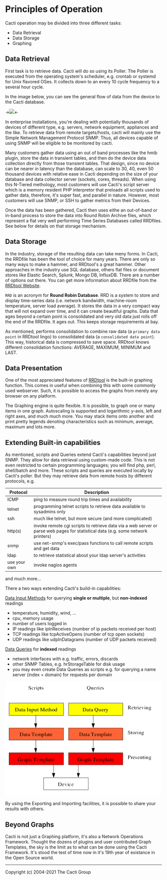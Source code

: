 # Principles of Operation

Cacti operation may be divided into three different tasks:

- Data Retrieval
- Data Storage
- Graphing

## Data Retrieval

First task is to retrieve data. Cacti will do so using its Poller. The Poller
is executed from the operating system's scheduler, e.g. crontab or
systemd for Unix flavored OSes.  It collects down to an every
10 cycle frequency to a several hour cycle.

In the image below, you can see the general flow of data from
the device to the Cacti database.

-><img src="images/principles_of_operation.png" width="200"/><-

In enterprise installations, you're dealing with potentially
thousands of devices of different type, e.g. servers, network
equipment, appliances and the like. To retrieve data from remote
targets/hosts, cacti will mainly use the Simple Network
Management Protocol SNMP. Thus, all devices capable of using SNMP will be
eligible to be monitored by cacti.

Many customers gather data using an out of band processes like the hmib
plugin, store the data in transient tables, and then do the device
data collection directly from those transient tables.  That design,
since no device can be nearer in latency than the database, can
scale to 30, 40, even 50 thousand devices with relative ease in
Cacti depending on the size of your database and data collector
server (sockets, cores, threads).  When using this N-Tiered
methology, most customers will use Cacti's script server which
is a memory resident PHP interpretor that preloads all scripts
used to gather data, therefore, it's super fast, and parallel
in nature.  However, most customers will use SNMP, or SSH to
gather metrics from their Devices.

Once the data has been gathered, Cacti then uses eithe an 
out-of-band or in-band process to store the data into Round
Robin Archive files, which represent a flat very well performing
Time Series Databases called RRDfiles.  See below for details
on that storage mechanism.

## Data Storage

In the industry, storage of the resulting data can take meny forms.
In Cacti, the RRDfile has been the tool of choice for many years.
There are only so many ways to make a hammer, and RRDtool's a great
hammer.  Other approaches in the industry use SQL database,
others flat files or document stores like Elastic Search, Splunk,
Mongo DB, InfluxDB.  There are a number of options out there.
You can get more information about RRDfile from the 
[RRDtool Website](http://www.RRDtool.org/).

`RRD` is an acronym for **Round Robin Database**. RRD is a system to store and
display time-series data (i.e. network bandwidth, machine-room temperature,
server load average). It stores the data in a very compact way that will not
expand over time, and it can create beautiful graphs.  Data that ages
beyond a certain point is consolidated and very old data just rolls off
the end of the RRDfile.  It ages out.  This keeps storage requirements at bay.

As mentioned, performs consolidation to combine raw data (a `primary data point` 
in RRDtool lingo) to consolidated data (a `consolidated data point`). 
This way, historical data is compressed to save space. RRDtool knows
different consolidation functions: AVERAGE, MAXIMUM, MINIMUM and LAST.

## Data Presentation

One of the most appreciated features of [RRDtool](http://www.RRDtool.org/) is
the built-in graphing function. This comes in useful when combining this with
some commonly used webserver. Such, it is possible to access the graphs from
merely any browser on any platform.

The Graphing engine is quite flexible. It is possible, to graph one or
many items in one graph. Autoscaling is supported and logarithmic y-axis,
left and right axes, and much much more. You may stack items onto another
and print pretty legends denoting characteristics such as minimum, 
average, maximum and lots more.

## Extending Built-in capabilities

As mentioned, scripts and Queries extend Cacti's capabilities beyond
just SNMP. They allow for data retrieval using custom-made code.
This is not even restricted to certain programming languages; 
you will find php, perl, shell/batch and more. These
scripts and queries are executed locally by Cacti's poller. But they may
retrieve data from remote hosts by different protocols, e.g.

Protocol | Description
--- | ---
ICMP | ping to measure round trip times and availability
telnet | programming telnet scripts to retrieve data available to sysadmins only
ssh | much like telnet, but more secure (and more complicated)
http(s) | invoke remote cgi scripts to retrieve data via a web server or parse web pages for statistical data (e.g. some network printers)
snmp | use net-snmp's exec/pass functions to call remote scripts and get data
ldap | to retrieve statistical about your ldap server's activities
use your own | invoke nagios agents

and much more...

There a two ways extending Cacti's build-in capabilities:

[Data Input Methods](Data-Input-Methods.md) for querying **single or
multiple**, but **non-indexed** readings

- temperature, humidity, wind, ...
- cpu, memory usage
- number of users logged in
- IP readings like ipInReceives (number of ip packets received per host)
- TCP readings like tcpActiveOpens (number of tcp open sockets)
- UDP readings like udpInDatagrams (number of UDP packets received)

[Data Queries](Data-Queries.md) for **indexed** readings

- network interfaces with e.g. traffic, errors, discards
- other SNMP Tables, e.g. hrStorageTable for disk usage
- you may even create Data Queries as scripts e.g. for querying a
 name server (index = domain) for requests per domain

![Basic Principle of Operation for Data Input Method & Data Query](images/data-input-method-and-query.png)

By using the Exporting and Importing facilities, it is possible to share your
results with others.

## Beyond Graphs

Cacti is not just a Graphing platform, it's also a Network Operations
Framework.  Thought the dozens of plugins and user contributed
Graph Templates, the sky is the limit as to what can be done using the
Cacti Framework.  It's stood the test of time now in it's 19th year
of existance in the Open Source world.

---
Copyright (c) 2004-2021 The Cacti Group
